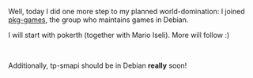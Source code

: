 <html><body><p>Well, today I did one more step to my planned world-domination: I joined <a href="https://alioth.debian.org/projects/pkg-games/" target="_blank">pkg-games</a>, the group who maintains games in Debian.<br>

I will start with pokerth (together with Mario Iseli). More will follow :)<br>

<br>

Additionally, tp-smapi should be in Debian <strong>really</strong> soon!</p></body></html>